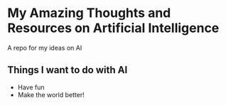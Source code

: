 # My Amazing Thoughts and Resources on Artificial Intelligence
A repo for my ideas on AI

## Things I want to do with AI
* Have fun
* Make the world better!
